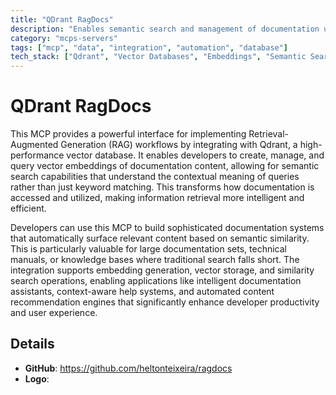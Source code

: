 ```yaml
---
title: "QDrant RagDocs"
description: "Enables semantic search and management of documentation using Qdrant vector database and embeddings for Retrieval-Augmented Generation."
category: "mcps-servers"
tags: ["mcp", "data", "integration", "automation", "database"]
tech_stack: ["Qdrant", "Vector Databases", "Embeddings", "Semantic Search", "RAG"]
---
```


# QDrant RagDocs

This MCP provides a powerful interface for implementing Retrieval-Augmented Generation (RAG) workflows by integrating with Qdrant, a high-performance vector database. It enables developers to create, manage, and query vector embeddings of documentation content, allowing for semantic search capabilities that understand the contextual meaning of queries rather than just keyword matching. This transforms how documentation is accessed and utilized, making information retrieval more intelligent and efficient.

Developers can use this MCP to build sophisticated documentation systems that automatically surface relevant content based on semantic similarity. This is particularly valuable for large documentation sets, technical manuals, or knowledge bases where traditional search falls short. The integration supports embedding generation, vector storage, and similarity search operations, enabling applications like intelligent documentation assistants, context-aware help systems, and automated content recommendation engines that significantly enhance developer productivity and user experience.

## Details

- **GitHub**: https://github.com/heltonteixeira/ragdocs
- **Logo**: 
